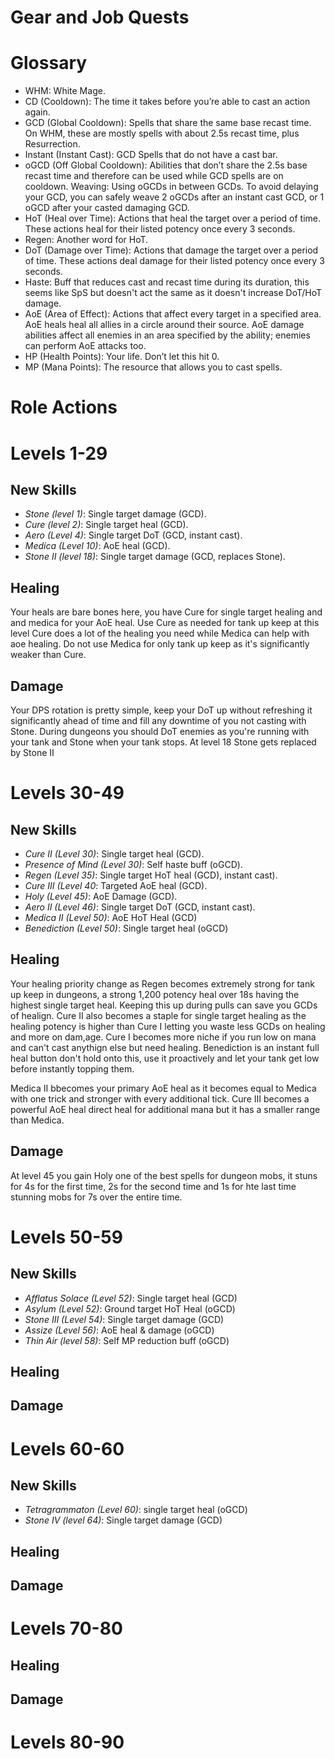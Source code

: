 # Gear and Job Quests


# Glossary
* WHM: White Mage.
* CD (Cooldown): The time it takes before you’re able to cast an action again.
* GCD (Global Cooldown): Spells that share the same base recast time. On WHM, these are mostly spells with about 2.5s recast time, plus Resurrection. 
* Instant (Instant Cast): GCD Spells that do not have a cast bar.
* oGCD (Off Global Cooldown): Abilities that don’t share the 2.5s base recast time and therefore can be used while GCD spells are on cooldown.
Weaving: Using oGCDs in between GCDs. To avoid delaying your GCD, you can safely weave 2 oGCDs after an instant cast GCD, or 1 oGCD after your casted damaging GCD.
* HoT (Heal over Time): Actions that heal the target over a period of time. These actions heal for their listed potency once every 3 seconds.
* Regen: Another word for HoT.
* DoT (Damage over Time): Actions that damage the target over a period of time. These actions deal damage for their listed potency once every 3 seconds.
* Haste: Buff that reduces cast and recast time during its duration, this seems like SpS but doesn't act the same as it doesn't increase DoT/HoT damage.
* AoE (Area of Effect): Actions that affect every target in a specified area. AoE heals heal all allies in a circle around their source. AoE damage abilities affect all enemies in an area specified by the ability; enemies can perform AoE attacks too.
* HP (Health Points): Your life. Don’t let this hit 0.
* MP (Mana Points): The resource that allows you to cast spells. 

# Role Actions

# Levels 1-29
## New Skills
* *Stone (level 1)*: Single target damage (GCD).
* *Cure (level 2)*: Single target heal (GCD).
* *Aero (Level 4)*: Single target DoT (GCD, instant cast).
* *Medica (Level 10)*: AoE heal (GCD).
* *Stone II (level 18)*: Single target damage (GCD, replaces Stone).
## Healing
 Your heals are bare bones here, you have Cure for single target healing and and medica for your AoE heal. Use Cure as needed for tank up keep at this level Cure does a lot of the healing you need while Medica can help with aoe healing. Do not use Medica for only tank up keep as it's significantly weaker than Cure.
## Damage
 Your DPS rotation is pretty simple, keep your DoT up without refreshing it significantly ahead of time and fill any downtime of you not casting with Stone. During dungeons you should DoT enemies as you're running with your tank and Stone when your tank stops. At level 18 Stone gets replaced by Stone II

# Levels 30-49
## New Skills
* *Cure II (Level 30)*: Single target heal (GCD).
* *Presence of Mind (Level 30)*: Self haste buff (oGCD).
* *Regen (Level 35)*: Single target HoT heal (GCD), instant cast).
* *Cure III (Level 40*: Targeted AoE heal (GCD).
* *Holy (Level 45)*: AoE Damage (GCD).
* *Aero II (Level 46)*: Single target DoT (GCD, instant cast).
* *Medica II (Level 50)*: AoE HoT Heal (GCD)
* *Benediction (Level 50)*: Single target heal (oGCD)
## Healing
 Your healing priority change as Regen becomes extremely strong for tank up keep in dungeons, a strong 1,200 potency heal over 18s having the highest single target heal. Keeping this up during pulls can save you GCDs of healign. Cure II also becomes a staple for single target healing as the healing potency is higher than Cure I letting you waste less GCDs on healing and more on dam,age. Cure I becomes more niche if you run low on mana and can't cast anythign else but need healing. Benediction is an instant full heal button don't hold onto this, use it proactively and let your tank get low before instantly topping them.
 
 Medica II bbecomes your primary AoE heal as it becomes equal to Medica with one trick and stronger with every additional tick. Cure III becomes a powerful AoE heal direct heal for additional mana but it has a smaller range than Medica.
 
## Damage
 At level 45 you gain Holy one of the best spells for dungeon mobs, it stuns for 4s for the first time, 2s for the second time and 1s for hte last time stunning mobs for 7s over the entire time.
 
# Levels 50-59
## New Skills

* *Afflatus Solace (Level 52)*: Single target heal (GCD)
* *Asylum (Level 52)*: Ground target HoT Heal (oGCD)
* *Stone III (Level 54)*: Single target damage (GCD)
* *Assize (Level 56)*: AoE heal & damage (oGCD)
* *Thin Air (level 58)*: Self MP reduction buff (oGCD)

## Healing

## Damage
# Levels 60-60
## New Skills
* *Tetragrammaton (Level 60)*: single target heal (oGCD)
* *Stone IV (level 64)*: Single target damage (GCD)
## Healing
## Damage
# Levels 70-80
## Healing
## Damage
# Levels 80-90
